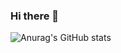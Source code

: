 ### Hi there 👋

![Anurag's GitHub stats](https://github-readme-stats.vercel.app/api?username=chrishadrian&hide=contribs,issues&count_private=true)




<!--
- 🔭 I’m currently working on ...
- 🌱 I’m currently learning ...
- 👯 I’m looking to collaborate on ...
- 🤔 I’m looking for help with ...
- 💬 Ask me about ...
- 📫 How to reach me: ...
- 😄 Pronouns: ...
- ⚡ Fun fact: ...
-->
